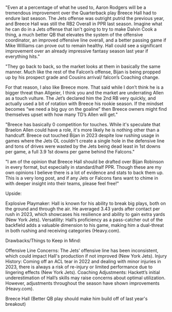 "Even at a percentage of what he used to, Aaron Rodgers will be a tremendous improvement over the Quarterback play Breece Hall had to endure last season.  The Jets offense was outright putrid the previous year, and Breece Hall was still the RB2 Overall in PPR last season.  Imagine what he can do in a Jets offense that isn't going to try to make Dalvin Cook a thing, a much better QB that elevates the system of the offensive coordinator, an improved offensive line overall, and a better passing game if Mike Williams can prove out to remain healthy.  Hall could see a significant improvement over an already impressive fantasy season last year if everything hits."

"They go back to back, so the market looks at them in basically the same manner. Much like the rest of the Falcon’s offense, Bijan is being propped up by his prospect grade and Cousins arrival/ falcon’s Coaching change.

For that reason, I also like Breece more. That said while I don’t think he is a bigger threat than Allgeier, I think you and the market are underrating Allen as a touch vulture. The Jet’s declared him the 2nd RB very quickly, and actually used a bit of rotation with Breece his rookie season. If the mindset becomes “we need a big guy on the goaline” then Breece owners might find themselves upset with how many TD’s Allen will get."

"Breece has basically 0 competition for touches. While it's speculate that Braelon Allen could have a role, it's more likely he is nothing other than a handcuff. Breece out touched Bijan in 2023 despite low rushing usage in games where the Jets OL couldn't create a single hole in the defensive line and tons of drives were wasted by the Jets being dead least in 1st downs per game, a full 3.9 1st downs per game behind the Falcons."

"I am of the opinion that Breece Hall should be drafted over Bijan Robinson in every format, but especially in standard/half PPR. Though these are my own opinions I believe there is a lot of evidence and stats to back them up. This is a very long post, and if any Jets or Falcons fans want to chime in with deeper insight into their teams, please feel free!"

Upside:

Explosive Playmaker: Hall is known for his ability to break big plays, both on the ground and through the air. He averaged 3.43 yards after contact per rush in 2023, which showcases his resilience and ability to gain extra yards​ (New York Jets)​.
Versatility: Hall’s proficiency as a pass-catcher out of the backfield adds a valuable dimension to his game, making him a dual-threat in both rushing and receiving categories​ (Heavy.com)​.

Drawbacks/Things to Keep in Mind:

Offensive Line Concerns: The Jets’ offensive line has been inconsistent, which could impact Hall's production if not improved​ (New York Jets)​.
Injury History: Coming off an ACL tear in 2022 and dealing with minor injuries in 2023, there is always a risk of re-injury or limited performance due to lingering effects​ (New York Jets)​.
Coaching Adjustments: Hackett’s initial underestimation of Hall’s skills may raise concerns about optimal utilization. However, adjustments throughout the season have shown improvements​ (Heavy.com)​.

Breece Hall (Better QB play should make him build off of last year's breakout) 